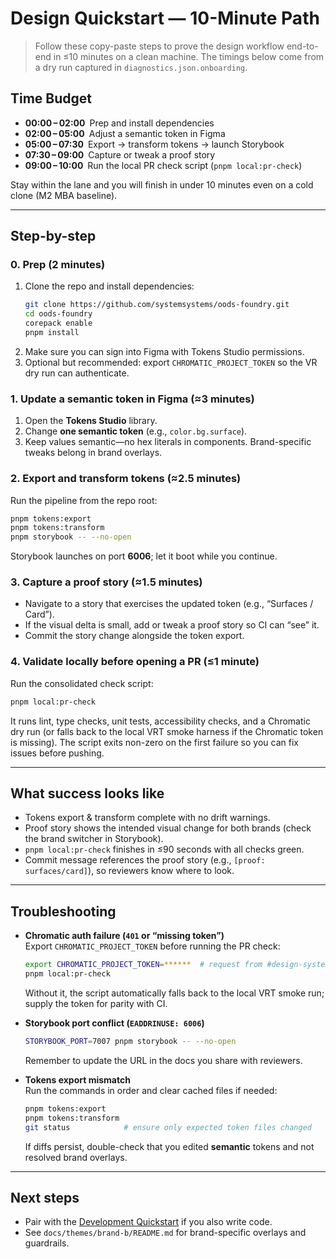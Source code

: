 # Design Quickstart — 10-Minute Path

> Follow these copy-paste steps to prove the design workflow end-to-end in ≤10 minutes on a clean machine. The timings below come from a dry run captured in `diagnostics.json.onboarding`.

## Time Budget
- **00:00 – 02:00** Prep and install dependencies
- **02:00 – 05:00** Adjust a semantic token in Figma
- **05:00 – 07:30** Export → transform tokens → launch Storybook
- **07:30 – 09:00** Capture or tweak a proof story
- **09:00 – 10:00** Run the local PR check script (`pnpm local:pr-check`)

Stay within the lane and you will finish in under 10 minutes even on a cold clone (M2 MBA baseline).

---

## Step-by-step

### 0. Prep (2 minutes)
1. Clone the repo and install dependencies:
   ```bash
   git clone https://github.com/systemsystems/oods-foundry.git
   cd oods-foundry
   corepack enable
   pnpm install
   ```
2. Make sure you can sign into Figma with Tokens Studio permissions.
3. Optional but recommended: export `CHROMATIC_PROJECT_TOKEN` so the VR dry run can authenticate.

### 1. Update a semantic token in Figma (≈3 minutes)
1. Open the **Tokens Studio** library.
2. Change **one semantic token** (e.g., `color.bg.surface`).
3. Keep values semantic—no hex literals in components. Brand-specific tweaks belong in brand overlays.

### 2. Export and transform tokens (≈2.5 minutes)
Run the pipeline from the repo root:
```bash
pnpm tokens:export
pnpm tokens:transform
pnpm storybook -- --no-open
```
Storybook launches on port **6006**; let it boot while you continue.

### 3. Capture a proof story (≈1.5 minutes)
- Navigate to a story that exercises the updated token (e.g., “Surfaces / Card”).
- If the visual delta is small, add or tweak a proof story so CI can “see” it.
- Commit the story change alongside the token export.

### 4. Validate locally before opening a PR (≤1 minute)
Run the consolidated check script:
```bash
pnpm local:pr-check
```
It runs lint, type checks, unit tests, accessibility checks, and a Chromatic dry run (or falls back to the local VRT smoke harness if the Chromatic token is missing). The script exits non-zero on the first failure so you can fix issues before pushing.

---

## What success looks like
- Tokens export & transform complete with no drift warnings.
- Proof story shows the intended visual change for both brands (check the brand switcher in Storybook).
- `pnpm local:pr-check` finishes in ≤90 seconds with all checks green.
- Commit message references the proof story (e.g., `[proof: surfaces/card]`), so reviewers know where to look.

---

## Troubleshooting
- **Chromatic auth failure (`401` or “missing token”)**  
  Export `CHROMATIC_PROJECT_TOKEN` before running the PR check:  
  ```bash
  export CHROMATIC_PROJECT_TOKEN=******  # request from #design-systems
  pnpm local:pr-check
  ```
  Without it, the script automatically falls back to the local VRT smoke run; supply the token for parity with CI.

- **Storybook port conflict (`EADDRINUSE: 6006`)**  
  ```bash
  STORYBOOK_PORT=7007 pnpm storybook -- --no-open
  ```  
  Remember to update the URL in the docs you share with reviewers.

- **Tokens export mismatch**  
  Run the commands in order and clear cached files if needed:  
  ```bash
  pnpm tokens:export
  pnpm tokens:transform
  git status            # ensure only expected token files changed
  ```  
  If diffs persist, double-check that you edited **semantic** tokens and not resolved brand overlays.

---

## Next steps
- Pair with the [Development Quickstart](./dev.md) if you also write code.
- See `docs/themes/brand-b/README.md` for brand-specific overlays and guardrails.
